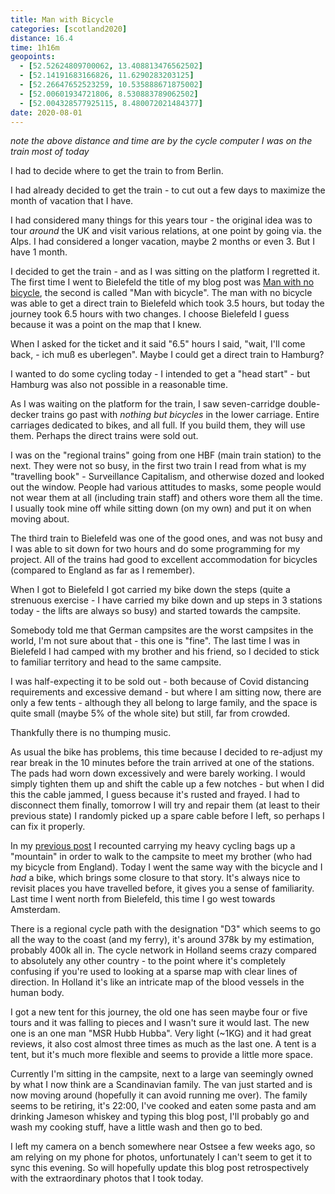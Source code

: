 ```yaml
--- 
title: Man with Bicycle
categories: [scotland2020]
distance: 16.4
time: 1h16m
geopoints: 
  - [52.52624809700062, 13.408813476562502]
  - [52.14191683166826, 11.6290283203125]
  - [52.26647652523259, 10.535888671875002]
  - [52.00601934721806, 8.530883789062502]
  - [52.004328577925115, 8.480072021484377]
date: 2020-08-01
---
```


_note the above distance and time are by the cycle computer I was on the train
most of today_

I had to decide where to get the train to from Berlin.

I had already decided to get the train - to cut out a few days to maximize the
month of vacation that I have.

I had considered many things for this years tour - the original idea was
to tour _around_ the UK and visit various relations, at one point by going
via. the Alps. I had considered a longer vacation, maybe 2 months or even 3.
But I have 1 month.

I decided to get the train - and as I was sitting on the platform I regretted
it. The first time I went to Bielefeld the title of my blog post was [Man with
no bicycle](https://www.dantleech.com/blog/2018/06/20/man-without-bike/), the
second is called "Man with bicycle". The man with no bicycle was able to get a
direct train to Bielefeld which took 3.5 hours, but today
the journey took 6.5 hours with two changes. I choose Bielefeld I guess
because it was a point on the map that I knew.

When I asked for the ticket and it said "6.5" hours I said, "wait, I'll come
back, - ich muß es uberlegen". Maybe I could get a direct train to Hamburg?

I wanted to do some cycling today - I intended to get a "head start" - but
Hamburg was also not possible in a reasonable time.

As I was waiting on the platform for the train, I saw seven-carridge
double-decker trains go past with _nothing but bicycles_ in the lower
carriage. Entire carriages dedicated to bikes, and all full. If you build
them, they will use them. Perhaps the direct trains were sold out.

I was on the "regional trains" going from one HBF (main train station) to the
next. They were not so busy, in the first two train I read from what is my
"travelling book" - Surveillance Capitalism, and otherwise dozed and looked
out the window. People had various attitudes to masks, some people would not
wear them at all (including train staff) and others wore them all the time. I
usually took mine off while sitting down (on my own) and put it on when moving
about.

The third train to Bielefeld was one of the good ones, and was not busy and I
was able to sit down for two hours and do some programming for my project. All
of the trains had good to excellent accommodation for bicycles (compared to
England as far as I remember).

When I got to Bielefeld I got carried my bike down the steps (quite a
strenuous exercise - I have carried my bike down and up steps in 3 stations
today - the lifts are always so busy) and started towards the campsite.

Somebody told me that German campsites are the worst campsites in the world,
I'm not sure about that - this one is "fine". The last time I was in Bielefeld
I had camped with my brother and his friend, so I decided to stick to familiar
territory and head to the same campsite.

I was half-expecting it to be sold out - both because of Covid distancing
requirements and excessive demand -  but where I am sitting now, there are
only a few tents - although they all belong to large family, and the space is
quite small (maybe 5% of the whole site) but still, far from crowded.

Thankfully there is no thumping music.

As usual the bike has problems, this time because I decided to re-adjust my
rear break in the 10 minutes before the train arrived at one of the stations.
The pads had worn down excessively and were barely working. I would simply
tighten them up and shift the cable up a few notches - but when I did this the
cable jammed, I guess because it's rusted and frayed. I had to disconnect them
finally, tomorrow I will try and repair them (at least to their previous
state) I randomly picked up a spare cable before I left, so perhaps I can fix
it properly.

In my [previous
post](https://www.dantleech.com/blog/2018/06/20/man-without-bike/) I recounted
carrying my heavy cycling bags up a "mountain" in order to walk to the
campsite to meet my brother (who had my bicycle from England). Today I went
the same way with the bicycle and I _had_ a bike, which brings some closure to
that story. It's always nice to revisit places you have
travelled before, it gives you a sense of familiarity.  Last time I went north
from Bielefeld, this time I go west towards Amsterdam.

There is a regional cycle path with the designation "D3" which seems to go all
the way to the coast (and my ferry), it's around 378k by my estimation,
probably 400k all in. The cycle network in Holland seems crazy compared to
absolutely any other country - to the point where it's completely confusing if
you're used to looking at a sparse map with clear lines of direction. In
Holland it's like an intricate map of the blood vessels in the human body.

I got a new tent for this journey, the old one has seen maybe four or five
tours and it was falling to pieces and I wasn't sure it would last. The new
one is an one man "MSR Hubb Hubba". Very light (~1KG) and it had great
reviews, it also cost almost three times as much as the last one. A tent is a
tent, but it's much more flexible and seems to provide a little more space.

Currently I'm sitting in the campsite, next to a large van seemingly owned by
what I now think are a Scandinavian family. The van just started and is now
moving around (hopefully it can avoid running me over). The family seems to be
retiring, it's 22:00, I've cooked and eaten some pasta and am drinking Jameson
whiskey and typing this blog post, I'll probably go and wash my cooking stuff,
have a little wash and then go to bed.

I left my camera on a bench somewhere near Ostsee a few weeks ago, so am
relying on my phone for photos, unfortunately I can't seem to get it to sync
this evening. So will hopefully update this blog post retrospectively with the
extraordinary photos that I took today.
